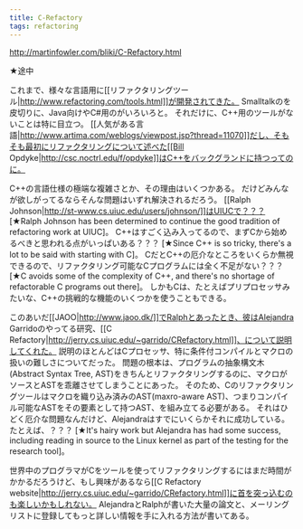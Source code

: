 ```yaml
---
title: C-Refactory
tags: refactoring
---
```


http://martinfowler.com/bliki/C-Refactory.html

★途中

これまで、様々な言語用に[[リファクタリングツール|http://www.refactoring.com/tools.html]]が開発されてきた。
Smalltalkのを皮切りに、Java向けやC#用のがいろいろと。
それだけに、C++用のツールがないことは特に目立つ。
[[人気がある言語|http://www.artima.com/weblogs/viewpost.jsp?thread=11070]]だし、そもそも最初にリファクタリングについて述べた[[Bill Opdyke|http://csc.noctrl.edu/f/opdyke]]はC++をバックグランドに持つってのに。

C++の言語仕様の極端な複雑さとか、その理由はいくつかある。
だけどみんなが欲しがってるならそんな問題はいずれ解決されるだろう。
[[Ralph Johnson|http://st-www.cs.uiuc.edu/users/johnson/]]はUIUCで？？？
[★Ralph Johnson has been determined to continue the good tradition of refactoring work at UIUC]。
C++はすごく込み入ってるので、まずCから始めるべきと思われる点がいっぱいある？？？
[★Since C++ is so tricky, there's a lot to be said with starting with C]。
CだとC++の厄介なところをいくらか無視できるので、リファクタリング可能なCプログラムには全く不足がない？？？
[★C avoids some of the complexity of C++, and there's no shortage of refactorable C programs out there]。
しかもCは、たとえばプリプロセッサみたいな、C++の挑戦的な機能のいくつかを使うこともできる。

このあいだ[[JAOO|http://www.jaoo.dk/]]でRalphとあったとき、彼はAlejandra Garridoのやってる研究、[[C Refactory|http://jerry.cs.uiuc.edu/~garrido/CRefactory.html]]、について説明してくれた。
説明のほとんどはCプロセッサ、特に条件付コンパイルとマクロの扱いの難しさについてだった。
問題の根本は、プログラムの抽象構文木(Abstract Syntax Tree, AST)をきちんとリファクタリングするのに、マクロがソースとASTを乖離させてしまうことにあった。
そのため、Cのリファクタリングツールはマクロを織り込み済みのAST(maxro-aware AST)、つまりコンパイル可能なASTをその要素として持つAST、を組み立てる必要がある。
それはひどく厄介な問題なんだけど、Alejandraはすでにいくらかそれに成功している。
たとえば、？？？
[★It's hairy work but Alejandra has had some success, including reading in source to the Linux kernel as part of the testing for the research tool]。

世界中のプログラマがCをツールを使ってリファクタリングするにはまだ時間がかかるだろうけど、もし興味があるなら[[C Refactory website|http://jerry.cs.uiuc.edu/~garrido/CRefactory.html]]に首を突っ込むのも楽しいかもしれない。
AlejandraとRalphが書いた大量の論文と、メーリングリストに登録してもっと詳しい情報を手に入れる方法が書いてある。
